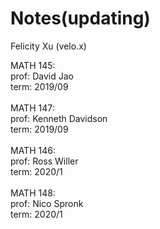 # Notes(updating)

Felicity Xu (velo.x) 


MATH 145:<br/>
prof: David Jao <br/>
term: 2019/09<br/>
<br/>
MATH 147: <br/>
prof: Kenneth Davidson<br/>
term: 2019/09<br/>
<br/>
MATH 146:<br/>
prof: Ross Willer<br/>
term: 2020/1<br/>
<br/>
MATH 148:<br/>
prof: Nico Spronk<br/>
term: 2020/1<br/>
